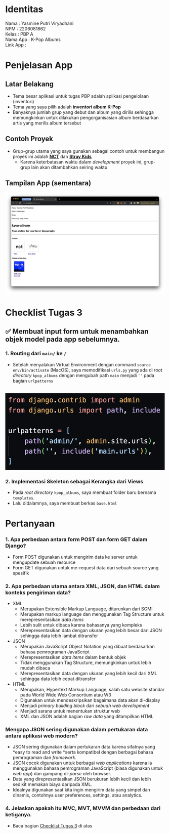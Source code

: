 # Identitas
Nama                : Yasmine Putri Viryadhani<br>
NPM                 : 2206081862<br>
Kelas               : PBP A<br>
Nama App            : K-Pop Albums<br>
Link App            : 

# Penjelasan App
## Latar Belakang
- Tema besar aplikasi untuk tugas PBP adalah aplikasi pengelolaan (inventori)
- Tema yang saya pilih adalah <b>inventori album K-Pop</b>
- Banyaknya jumlah grup yang debut dan album yang dirilis sehingga memungkinkan untuk dilakukan pengorganisasian album berdasarkan artis yang merilis album tersebut

## Contoh Proyek
- Grup-grup utama yang saya gunakan sebagai contoh untuk membangun proyek ini adalah [<b>NCT</b>](https://en.m.wikipedia.org/wiki/NCT_(group)) dan [<b>Stray Kids</b>](https://en.wikipedia.org/wiki/Stray_Kids)
    - Karena keterbatasan waktu dalam *development* proyek ini, grup-grup lain akan ditambahkan seiring waktu

## Tampilan App (sementara)
<img src="main view.png">


# Checklist Tugas 3
## ✅ Membuat input form untuk menambahkan objek model pada app sebelumnya.

### 1. Routing dari <code>main/</code> ke <code>/</code>
- Setelah menyalakan Virtual Environment dengan command <code>source env/bin/activate</code> (MacOS), saya memodifikasi <code>urls.py</code> yang ada di *root directory* <code>kpop_albums</code> dengan mengubah path <code>main</code> menjadi <code>''</code> pada bagian <code>urlpatterns</code>
<br>
<img src="routing main.png">


### 2. Implementasi Skeleton sebagai Kerangka dari Views
- Pada *root directory* <code>kpop_albums</code>, saya membuat folder baru bernama <code>templates</code>. 
- Lalu didalamnya, saya membuat berkas <code>base.html</code>


# Pertanyaan
### 1. Apa perbedaan antara form POST dan form GET dalam Django?
- Form POST digunakan untuk mengirim data ke server untuk mengupdate sebuah resource
- Form GET digunakan untuk me-request data dari sebuah source yang spesifik


### 2. Apa perbedaan utama antara XML, JSON, dan HTML dalam konteks pengiriman data?
- XML 
    - Merupakan Extensible Markup Language, diturunkan dari SGMl
    - Merupakan markup language dan menggunakan Tag Structure untuk merepresentasikan *data items*
    - Lebih sulit untuk dibaca karena bahasanya yang kompleks
    - Merepresentasikan data dengan ukuran yang lebih besar dari JSON sehingga data lebih lambat ditransfer
- JSON
    - Merupakan JavaScript Object Notation yang dibuat berdasarkan bahasa pemrograman JavaScript
    - Merepresentasikan *data items* dalam bentuk objek
    - Tidak menggunakan Tag Structure, memungkinkan untuk lebih mudah dibaca
    - Merepresentasikan data dengan ukuran yang lebih kecil dari XML sehingga data lebih cepat ditransfer
- HTML
    - Merupakan, Hypertext Markup Language, salah satu website standar pada World Wide Web Consortium atau W3
    - Digunakan untuk mendeskripsikan bagaimana data akan di-display
    - Menjadi *primary building block* dari *sebuah web development*
    - Menjadi sarana untuk menentukan struktur web
    - XML dan JSON adalah bagian *raw data* yang ditampilkan HTML



### Mengapa JSON sering digunakan dalam pertukaran data antara aplikasi web modern?
- JSON sering digunakan dalam pertukaran data karena sifatnya yang *easy to read and write *serta kompatibel dengan berbagai bahasa pemrograman dan *framework*.
- JSON cocok digunakan untuk berbagai *web applications* karena ia menggunakan bahasa pemrograman JavaScript (biasa digunakan untuk *web app*) dan gampang di-*parse* oleh browser.
- Data yang direpresentasikan JSON berukuran lebih kecil dan lebih sedikit memakan biaya daripada XML.
- Idealnya digunakan saat kita ingin mengirim data yang simpel dan dinamis, contohnya user preferences, settings, atau analytics.


### 4. Jelaskan apakah itu MVC, MVT, MVVM dan perbedaan dari ketiganya.
- Baca bagian [Checklist Tugas 3](#checklist-tugas-3) di atas